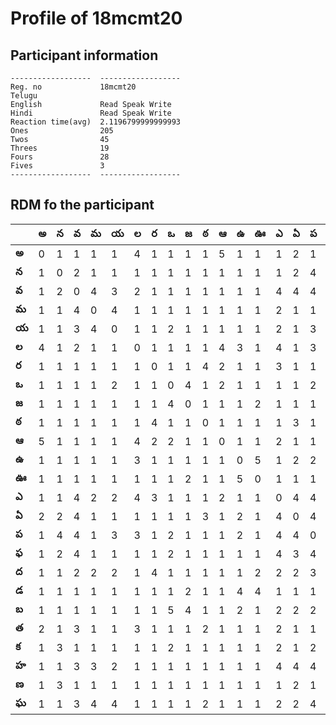 



# Profile of 18mcmt20

## Participant information



```
------------------  ------------------
Reg. no             18mcmt20
Telugu
English             Read Speak Write
Hindi               Read Speak Write
Reaction time(avg)  2.1196799999999993
Ones                205
Twos                45
Threes              19
Fours               28
Fives               3
------------------  ------------------
```  

## RDM fo the participant
  
  
|       |   అ |   న |   వ |   మ |   య |   ల |   ర |   ఒ |   జ |   ఠ |   ఆ |   ఉ |   ఊ |   ఎ |   ఏ |   ప |   ఫ |   ద |   డ |   బ |   త |   క |   హ |   ణ |   ఘ |
|-------|-----|-----|-----|-----|-----|-----|-----|-----|-----|-----|-----|-----|-----|-----|-----|-----|-----|-----|-----|-----|-----|-----|-----|-----|-----|
| **అ** |   0 |   1 |   1 |   1 |   1 |   4 |   1 |   1 |   1 |   1 |   5 |   1 |   1 |   1 |   2 |   1 |   1 |   1 |   1 |   1 |   2 |   1 |   1 |   1 |   1 |
| **న** |   1 |   0 |   2 |   1 |   1 |   1 |   1 |   1 |   1 |   1 |   1 |   1 |   1 |   1 |   2 |   4 |   2 |   1 |   1 |   1 |   1 |   3 |   1 |   3 |   1 |
| **వ** |   1 |   2 |   0 |   4 |   3 |   2 |   1 |   1 |   1 |   1 |   1 |   1 |   1 |   4 |   4 |   4 |   4 |   2 |   1 |   1 |   3 |   1 |   3 |   1 |   3 |
| **మ** |   1 |   1 |   4 |   0 |   4 |   1 |   1 |   1 |   1 |   1 |   1 |   1 |   1 |   2 |   1 |   1 |   1 |   2 |   1 |   1 |   1 |   1 |   3 |   1 |   4 |
| **య** |   1 |   1 |   3 |   4 |   0 |   1 |   1 |   2 |   1 |   1 |   1 |   1 |   1 |   2 |   1 |   3 |   1 |   2 |   1 |   1 |   1 |   1 |   2 |   1 |   4 |
| **ల** |   4 |   1 |   2 |   1 |   1 |   0 |   1 |   1 |   1 |   1 |   4 |   3 |   1 |   4 |   1 |   3 |   1 |   1 |   1 |   1 |   3 |   1 |   1 |   1 |   1 |
| **ర** |   1 |   1 |   1 |   1 |   1 |   1 |   0 |   1 |   1 |   4 |   2 |   1 |   1 |   3 |   1 |   1 |   1 |   4 |   1 |   1 |   1 |   1 |   1 |   1 |   1 |
| **ఒ** |   1 |   1 |   1 |   1 |   2 |   1 |   1 |   0 |   4 |   1 |   2 |   1 |   1 |   1 |   1 |   2 |   2 |   1 |   1 |   5 |   1 |   2 |   1 |   1 |   1 |
| **జ** |   1 |   1 |   1 |   1 |   1 |   1 |   1 |   4 |   0 |   1 |   1 |   1 |   2 |   1 |   1 |   1 |   1 |   1 |   2 |   4 |   1 |   1 |   1 |   1 |   1 |
| **ఠ** |   1 |   1 |   1 |   1 |   1 |   1 |   4 |   1 |   1 |   0 |   1 |   1 |   1 |   1 |   3 |   1 |   1 |   1 |   1 |   1 |   2 |   1 |   1 |   1 |   2 |
| **ఆ** |   5 |   1 |   1 |   1 |   1 |   4 |   2 |   2 |   1 |   1 |   0 |   1 |   1 |   2 |   1 |   1 |   1 |   1 |   1 |   1 |   1 |   1 |   1 |   1 |   1 |
| **ఉ** |   1 |   1 |   1 |   1 |   1 |   3 |   1 |   1 |   1 |   1 |   1 |   0 |   5 |   1 |   2 |   2 |   1 |   1 |   4 |   2 |   1 |   1 |   1 |   1 |   1 |
| **ఊ** |   1 |   1 |   1 |   1 |   1 |   1 |   1 |   1 |   2 |   1 |   1 |   5 |   0 |   1 |   1 |   1 |   1 |   2 |   4 |   1 |   1 |   1 |   1 |   1 |   1 |
| **ఎ** |   1 |   1 |   4 |   2 |   2 |   4 |   3 |   1 |   1 |   1 |   2 |   1 |   1 |   0 |   4 |   4 |   4 |   2 |   1 |   2 |   2 |   2 |   4 |   1 |   2 |
| **ఏ** |   2 |   2 |   4 |   1 |   1 |   1 |   1 |   1 |   1 |   3 |   1 |   2 |   1 |   4 |   0 |   4 |   3 |   2 |   1 |   2 |   1 |   1 |   4 |   2 |   2 |
| **ప** |   1 |   4 |   4 |   1 |   3 |   3 |   1 |   2 |   1 |   1 |   1 |   2 |   1 |   4 |   4 |   0 |   4 |   3 |   1 |   2 |   1 |   2 |   4 |   1 |   4 |
| **ఫ** |   1 |   2 |   4 |   1 |   1 |   1 |   1 |   2 |   1 |   1 |   1 |   1 |   1 |   4 |   3 |   4 |   0 |   1 |   1 |   1 |   1 |   1 |   3 |   1 |   4 |
| **ద** |   1 |   1 |   2 |   2 |   2 |   1 |   4 |   1 |   1 |   1 |   1 |   1 |   2 |   2 |   2 |   3 |   1 |   0 |   3 |   3 |   3 |   1 |   1 |   1 |   2 |
| **డ** |   1 |   1 |   1 |   1 |   1 |   1 |   1 |   1 |   2 |   1 |   1 |   4 |   4 |   1 |   1 |   1 |   1 |   3 |   0 |   2 |   1 |   1 |   2 |   1 |   2 |
| **బ** |   1 |   1 |   1 |   1 |   1 |   1 |   1 |   5 |   4 |   1 |   1 |   2 |   1 |   2 |   2 |   2 |   1 |   3 |   2 |   0 |   2 |   1 |   2 |   1 |   1 |
| **త** |   2 |   1 |   3 |   1 |   1 |   3 |   1 |   1 |   1 |   2 |   1 |   1 |   1 |   2 |   1 |   1 |   1 |   3 |   1 |   2 |   0 |   1 |   1 |   1 |   1 |
| **క** |   1 |   3 |   1 |   1 |   1 |   1 |   1 |   2 |   1 |   1 |   1 |   1 |   1 |   2 |   1 |   2 |   1 |   1 |   1 |   1 |   1 |   0 |   1 |   1 |   1 |
| **హ** |   1 |   1 |   3 |   3 |   2 |   1 |   1 |   1 |   1 |   1 |   1 |   1 |   1 |   4 |   4 |   4 |   3 |   1 |   2 |   2 |   1 |   1 |   0 |   1 |   2 |
| **ణ** |   1 |   3 |   1 |   1 |   1 |   1 |   1 |   1 |   1 |   1 |   1 |   1 |   1 |   1 |   2 |   1 |   1 |   1 |   1 |   1 |   1 |   1 |   1 |   0 |   1 |
| **ఘ** |   1 |   1 |   3 |   4 |   4 |   1 |   1 |   1 |   1 |   2 |   1 |   1 |   1 |   2 |   2 |   4 |   4 |   2 |   2 |   1 |   1 |   1 |   2 |   1 |   0 |